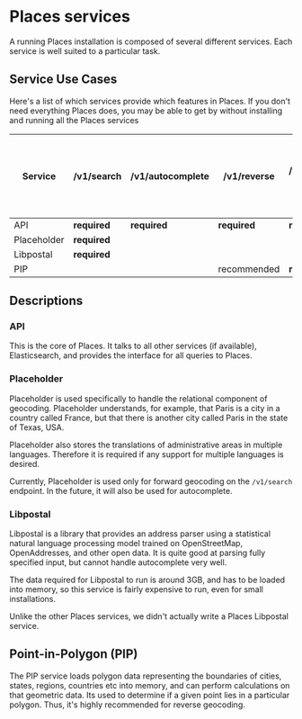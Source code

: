# Places services

A running Places installation is composed of several different services. Each service is well suited
to a particular task.

## Service Use Cases

Here's a list of which services provide which features in Places. If you don't need everything Places
does, you may be able to get by without installing and running all the Places services

| Service       | /v1/search   | /v1/autocomplete | /v1/reverse  | /v1/reverse (coarse) | Changing the display language of results (any endpoint) |
| ------        | -----        | -----            | ---------    | -------              | ----- |
| API           | **required** | **required**     | **required** | **required**         | **required** |
| Placeholder   | **required** |                  |              |                      | **required** |
| Libpostal     | **required** |                  |              |                      | |
| PIP           |              |                  | recommended  | **required**         | |

## Descriptions

### API

This is the core of Places. It talks to all other services (if available), Elasticsearch, and
provides the interface for all queries to Places.

### Placeholder

Placeholder is used specifically to handle the relational component of geocoding. Placeholder
understands, for example, that Paris is a city in a country called France, but that there is another
city called Paris in the state of Texas, USA.

Placeholder also stores the translations of administrative areas in multiple languages. Therefore it
is required if any support for multiple languages is desired.

Currently, Placeholder is used only for forward geocoding on the `/v1/search` endpoint. In the
future, it will also be used for autocomplete.

### Libpostal

Libpostal is a library that provides an address parser using a statistical natural language processing
model trained on OpenStreetMap, OpenAddresses, and other open data. It is quite good at parsing
fully specified input, but cannot handle autocomplete very well.

The data required for Libpostal to run is around 3GB, and has to be loaded into memory, so this
service is fairly expensive to run, even for small installations.

Unlike the other Places services, we didn't actually write a Places Libpostal service.

## Point-in-Polygon (PIP)

The PIP service loads polygon data representing the boundaries of cities, states, regions, countries
etc into memory, and can perform calculations on that geometric data. Its used to determine if a
given point lies in a particular polygon. Thus, it's highly recommended for reverse geocoding.
